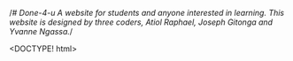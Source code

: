 /*# Done-4-u
A website for students and anyone interested in learning.
This website is designed by three coders, Atiol Raphael, Joseph Gitonga and Yvanne Ngassa.*/

<DOCTYPE! html>
<html>
  <head>
  </head>
  <body>
  </body>
</html>
